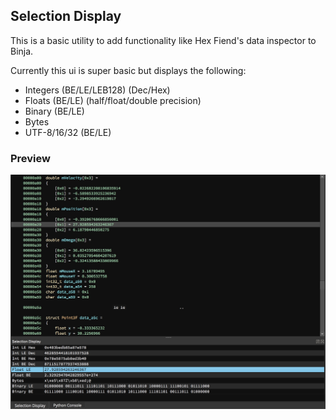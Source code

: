 Selection Display
--

This is a basic utility to add functionality like Hex Fiend's data inspector to Binja.

Currently this ui is super basic but displays the following:

- Integers (BE/LE/LEB128) (Dec/Hex)
- Floats (BE/LE) (half/float/double precision)
- Binary (BE/LE)
- Bytes
- UTF-8/16/32 (BE/LE)

### Preview
![](example.jpg)